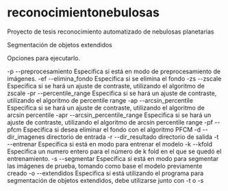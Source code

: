 # reconocimientonebulosas
Proyecto de tesis reconocimiento automatizado de nebulosas planetarias

Segmentación de objetos extendidos

Opciones para ejecutarlo. 

-p --preprocesamiento Especifica si está en modo de preprocesamiento de imágenes.
-ef --elimina_fondo Especifica si se elimina el fondo
-zs --zscale Especifica si se hará un ajuste de contraste, utilizando el algoritmo de zscale
-pr --percentile_range Especifica si se hará un ajuste de contraste, utilizando el algoritmo de percentile range
-ap --arcsin_percentile Especifica si se hará un ajuste de contraste, utilizando el algoritmo de arcsin percentile
-apr --arcsin_percentile_range Especifica si se hará un ajuste de contraste, utilizando el algoritmo de arcsin percentile range
-pf --pfcm Especifica si desea eliminar el fondo con el algoritmo PFCM
-d --dir_imagenes directorio de entrada
-r --dir_resultado directorio de salida
-t --entrenar Especifica si está en modo para entrenar el modelo
-k --kfold Especifica un numero entero para el número de k fold en el que se quedó el entrenamiento.
-s --segmentar Especifica si está en modo para segmentar las imágenes de prueba, tomando como base el modelo previamente creado
-o --extendidos Especifica si está utilizando el programa para segmentación de objetos extendidos, debe utilizarse junto con -t o -s

